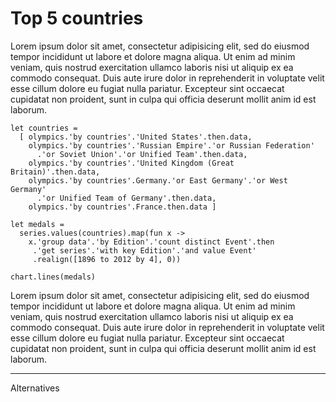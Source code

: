 Top 5 countries
==================

Lorem ipsum dolor sit amet, consectetur adipisicing elit, sed do eiusmod tempor incididunt ut labore 
et dolore magna aliqua. Ut enim ad minim veniam, quis nostrud exercitation ullamco laboris nisi ut 
aliquip ex ea commodo consequat. Duis aute irure dolor in reprehenderit in voluptate velit esse cillum
dolore eu fugiat nulla pariatur. Excepteur sint occaecat cupidatat non proident, sunt in culpa qui 
officia deserunt mollit anim id est laborum.

```
let countries = 
  [ olympics.'by countries'.'United States'.then.data,
    olympics.'by countries'.'Russian Empire'.'or Russian Federation'
      .'or Soviet Union'.'or Unified Team'.then.data,
    olympics.'by countries'.'United Kingdom (Great Britain)'.then.data,
    olympics.'by countries'.Germany.'or East Germany'.'or West Germany'
      .'or Unified Team of Germany'.then.data,
    olympics.'by countries'.France.then.data ]

let medals = 
  series.values(countries).map(fun x -> 
    x.'group data'.'by Edition'.'count distinct Event'.then
     .'get series'.'with key Edition'.'and value Event'
     .realign([1896 to 2012 by 4], 0))

chart.lines(medals)
```

Lorem ipsum dolor sit amet, consectetur adipisicing elit, sed do eiusmod tempor incididunt ut labore 
et dolore magna aliqua. Ut enim ad minim veniam, quis nostrud exercitation ullamco laboris nisi ut 
aliquip ex ea commodo consequat. Duis aute irure dolor in reprehenderit in voluptate velit esse cillum
dolore eu fugiat nulla pariatur. Excepteur sint occaecat cupidatat non proident, sunt in culpa qui 
officia deserunt mollit anim id est laborum.

----------------------------------------------------------------------------------------------------

Alternatives
